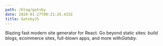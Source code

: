 ```yaml
---
path: /blog/gatsby
date: 2020-01-27T00:21:25.415Z
title: GatsbyJS
---
```

Blazing fast modern site generator for React. Go beyond static sites: build blogs, ecommerce sites, full-blown apps, and more with*Gatsby*.
